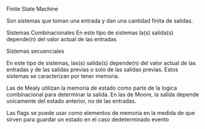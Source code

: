 Finite State Machine


Son sistemas que toman una entrada y dan una cantidad finita de salidas.

Sistemas Combinacionales
En este tipo de sistemas la(s) salida(s) depende(n) del valor actual de las entradas


Sistemas secuenciales

En este tipo de sistemas, las(s) salida(s) depende(n) del valor actual de las entradas y de las salidas previas o solo de las salidas previas.
Estos sistemas se caracterizan por tener memoria.

Las de Mealy utilizan la memoria de estado como parte de la logica combinacional para determinar la salida.
En las de Moore, la salida depende unicamente del estado anterior, no de las entradas.


Las flags se puede usar como elementos de memoria en la medida de que sirven para guardar un estado en el caso dedeterminado evento
